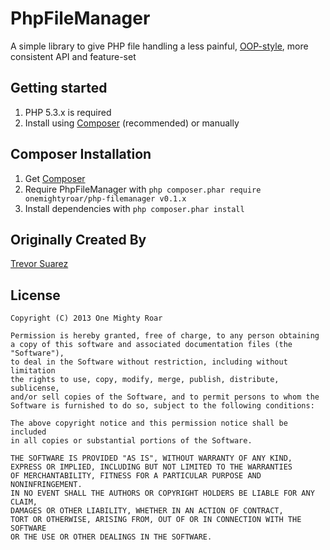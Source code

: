 # PhpFileManager

A simple library to give PHP file handling a less painful, [OOP-style][oop], more consistent API and feature-set

## Getting started

1. PHP 5.3.x is required
2. Install using [Composer](#composer-installation) (recommended) or manually

## Composer Installation

1. Get [Composer](http://getcomposer.org/)
2. Require PhpFileManager with `php composer.phar require onemightyroar/php-filemanager v0.1.x`
3. Install dependencies with `php composer.phar install`

## Originally Created By

[Trevor Suarez](https://github.com/Rican7)

## License

	Copyright (C) 2013 One Mighty Roar

	Permission is hereby granted, free of charge, to any person obtaining
	a copy of this software and associated documentation files (the "Software"),
	to deal in the Software without restriction, including without limitation
	the rights to use, copy, modify, merge, publish, distribute, sublicense,
	and/or sell copies of the Software, and to permit persons to whom the 
	Software is furnished to do so, subject to the following conditions:

	The above copyright notice and this permission notice shall be included
	in all copies or substantial portions of the Software.

	THE SOFTWARE IS PROVIDED "AS IS", WITHOUT WARRANTY OF ANY KIND,
	EXPRESS OR IMPLIED, INCLUDING BUT NOT LIMITED TO THE WARRANTIES
	OF MERCHANTABILITY, FITNESS FOR A PARTICULAR PURPOSE AND NONINFRINGEMENT.
	IN NO EVENT SHALL THE AUTHORS OR COPYRIGHT HOLDERS BE LIABLE FOR ANY CLAIM,
	DAMAGES OR OTHER LIABILITY, WHETHER IN AN ACTION OF CONTRACT,
	TORT OR OTHERWISE, ARISING FROM, OUT OF OR IN CONNECTION WITH THE SOFTWARE
	OR THE USE OR OTHER DEALINGS IN THE SOFTWARE.


 [oop]: http://www.php.net/manual/en/oop5.intro.php
